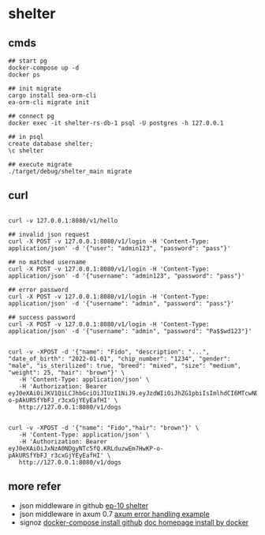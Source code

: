 # shelter

## cmds

```shell
## start pg
docker-compose up -d
docker ps

## init migrate
cargo install sea-orm-cli
ea-orm-cli migrate init

## connect pg
docker exec -it shelter-rs-db-1 psql -U postgres -h 127.0.0.1

## in psql
create database shelter;
\c shelter

## execute migrate
./target/debug/shelter_main migrate
```

## curl

```shell

curl -v 127.0.0.1:8080/v1/hello

## invalid json request
curl -X POST -v 127.0.0.1:8080/v1/login -H 'Content-Type: application/json' -d '{"user": "admin123", "password": "pass"}'

## no matched username
curl -X POST -v 127.0.0.1:8080/v1/login -H 'Content-Type: application/json' -d '{"username": "admin123", "password": "pass"}'

## error password
curl -X POST -v 127.0.0.1:8080/v1/login -H 'Content-Type: application/json' -d '{"username": "admin", "password": "pass"}'

## success password
curl -X POST -v 127.0.0.1:8080/v1/login -H 'Content-Type: application/json' -d '{"username": "admin", "password": "Pa$$wd123"}'


curl -v -XPOST -d '{"name": "Fido", "description": "...", "date_of_birth": "2022-01-01", "chip_number": "1234", "gender": "male", "is_sterilized": true, "breed": "mixed", "size": "medium", "weight": 25, "hair": "brown"}' \
   -H 'Content-Type: application/json' \
   -H 'Authorization: Bearer eyJ0eXAiOiJKV1QiLCJhbGciOiJIUzI1NiJ9.eyJzdWIiOiJhZG1pbiIsImlhdCI6MTcwNDQ3ODk3OSwiZXhwIjoxNzA0NDgyNTc5fQ.KRLduzwEm7HwKP-o-pAkURSfYbFJ_r3cxGjYEyEafHI' \
   http://127.0.0.1:8080/v1/dogs


curl -v -XPOST -d '{"name": "Fido","hair": "brown"}' \
   -H 'Content-Type: application/json' \
   -H 'Authorization: Bearer eyJ0eXAiOiJxNzA0NDgyNTc5fQ.KRLduzwEm7HwKP-o-pAkURSfYbFJ_r3cxGjYEyEafHI' \
   http://127.0.0.1:8080/v1/dogs
```

## more refer

- json middleware in github [ep-10 shelter](https://github.com/sapati/shelter-project/blob/ep-10/shelter_main/src/api/middleware/json.rs)
- json middleware in axum 0.7 [axum error handling example](https://github.com/tokio-rs/axum/blob/main/examples/error-handling/src/main.rs)
- signoz [docker-compose install github](https://github.com/SigNoz/signoz/blob/develop/deploy/docker/clickhouse-setup/docker-compose.yaml) [doc homepage install by docker](https://signoz.io/docs/install/docker/)

